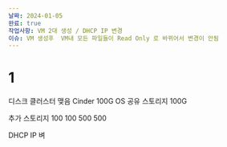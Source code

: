 ```yaml
---
날짜: 2024-01-05
완료: true
작업사항: VM 2대 생성 / DHCP IP 변경
이슈: VM 생성후  VM내 모든 파일들이 Read Only 로 바뀌어서 변경이 안됨
---
```

# 1 
디스크 클러스터 맺음
Cinder 100G OS
공유 스토리지 100G

추가 스토리지 
100 100 500 500



DHCP IP 벼


